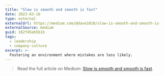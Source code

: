 ```yaml
---
title: "Slow is smooth and smooth is fast"
date: 2023-03-16
type: external
externalUrl: https://medium.com/@dave1010/slow-is-smooth-and-smooth-is-fast-162f45eb5b1b
externalSource: medium
guid: 162f45eb5b1b
tags:
  - leadership
  - company-culture
excerpt: >-
  Fostering an environment where mistakes are less likely.
---
```


> Read the full article on Medium: [Slow is smooth and smooth is fast](https://medium.com/@dave1010/slow-is-smooth-and-smooth-is-fast-162f45eb5b1b).
